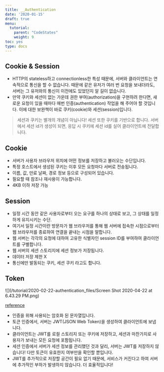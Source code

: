 ```yaml
---
title: __Authentication
date: '2020-01-15'
draft: true
menu:
  tutorial:
    parent: "CodeStates"
    weight: 9
toc: yes
type: docs
---
```




## Cookie & Session

- HTTP의 stateless하고 connectionless한 특성 때문에, 서버와 클라이언트는 연속적으로 통신을 할 수 없습니다. 때문에 같은 유저가 여러 번 요청을 보내더라도, 서버는 그 유저와의 통신이 이전에도 있었던지 알 길이 없습니다.
- 만약 쿠키와 세션이 없는 가운데 권한 부여(authorization)을 구현하려 한다면, 새로운 요청이 있을 때마다 매번 인증(authentication) 작업을 해 주어야 할 것입니다. 이에 대한 보완책이 바로 쿠키(cookie)와 세션(session)입니다.

> 세션과 쿠키는 별개의 개념이 아닙니다! 세션 또한 쿠키를 기반으로 합니다. 서버에서 세션 id가 생성이 되면, 응답 시 쿠키에 세션 id를 실어 클라이언트에 전달합니다.




## Cookie 


- 서버가 사용자 브라우저 위치에 어떤 정보를 저장하고 불러오는 수단입니다.
- 특정 호스트에서 생성된 쿠키는 이후 모든 요청마다 서버로 전송됩니다.
- 이름, 값, 만료 날짜, 경로 정보 등으로 구성되어 있습니다.
- 필요할 때 참조나 재사용이 가능합니다.
- 4KB 이하 저장 가능


## Session

- 일정 시간 동안 같은 사용자로부터 오는 요구를 하나의 상태로 보고, 그 상태를 일정하게 유지시키는 수단.
- 여기서 일정 시간이란 방문자가 웹 브라우저를 통해 웹 서버에 접속한 시점으로부터 웹 브라우저를 종료하여 연결을 끝내는 시점을 말합니다.
- 웹 서버는 각각의 요청에 대하여 고유한 식별자인 session ID를 부여하여 클라이언트를 구별합니다.
- 웹 서버의 세션 스토리지에 세션 정보가 저장됩니다.
- 데이터 저장 제한 X
- 통신에만 발동되는 쿠키, 세션 쿠키 라고도 합니다.


## Token

![](/tutorial/2020-02-22-authentication_files/Screen Shot 2020-04-22 at 6.43.29 PM.png)

[reference](https://medium.com/@peterchang_82818/difference-session-cookie-token-vs-token-authentication-based-traditional-store-a177e8474ee3)


- 인증을 위해 사용되는 암호화 된 문자열입니다.
- 토큰 인증에서, 서버는 JWT(JSON Web Token)을 생성하여 클라이언트에 보냅니다.
- 클라이언트는 JWT를 로컬 스토리지 또는 쿠키에 저장하고, 세션과 마찬가지로 사용자가 보내는 모든 요청에 포함됩니다.
- 세션 인증에서 서버가 세션 정보를 관리했던 것과 달리, 서버는 JWT를 저장하지 않습니다! 다만 토큰이 유효한지 여부만을 확인할 뿐입니다.
- JWT를 추가적으로 저장할 공간이 필요 없기 때문에, 서비스가 커진다고 하여 서버에 추가적인 부하가 발생하지 않습니다. 더 효율적입니다!

